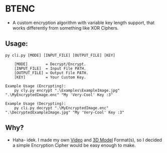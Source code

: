# BTENC
- A custom encryption algorithm with variable key length support, that works differently from something like XOR Ciphers.

## Usage: 
```
py cli.py [MODE] [INPUT_FILE] [OUTPUT_FILE] [KEY]

    [MODE]        = Decrypt/Encrypt.
    [INPUT_FILE]  = Input File PATH.
    [OUTPUT_FILE] = Output File PATH.
    [KEY]         = Your Custom Key.

Example Usage (Encrypting):
    py cly.py encrypt ".\Examples\ExampleImage.jpg" ".\MyEncryptedImage.enc" "My 'Very-Cool' Key :3"

Example Usage (Decrypting):
    py cli.py decrypt ".\MyEncryptedImage.enc" ".\DecryptedExampleImage.jpg" "My 'Very-Cool' Key :3"
```

## Why?
- Haha- idek. I made my own [Video](https://github.com/Cracko298/LVideo) and [3D Model](https://github.com/Cracko298/Better-Binary-Model-Format) Format(s), so I decided a simple Encryption Cipher would be easy enough to make.
